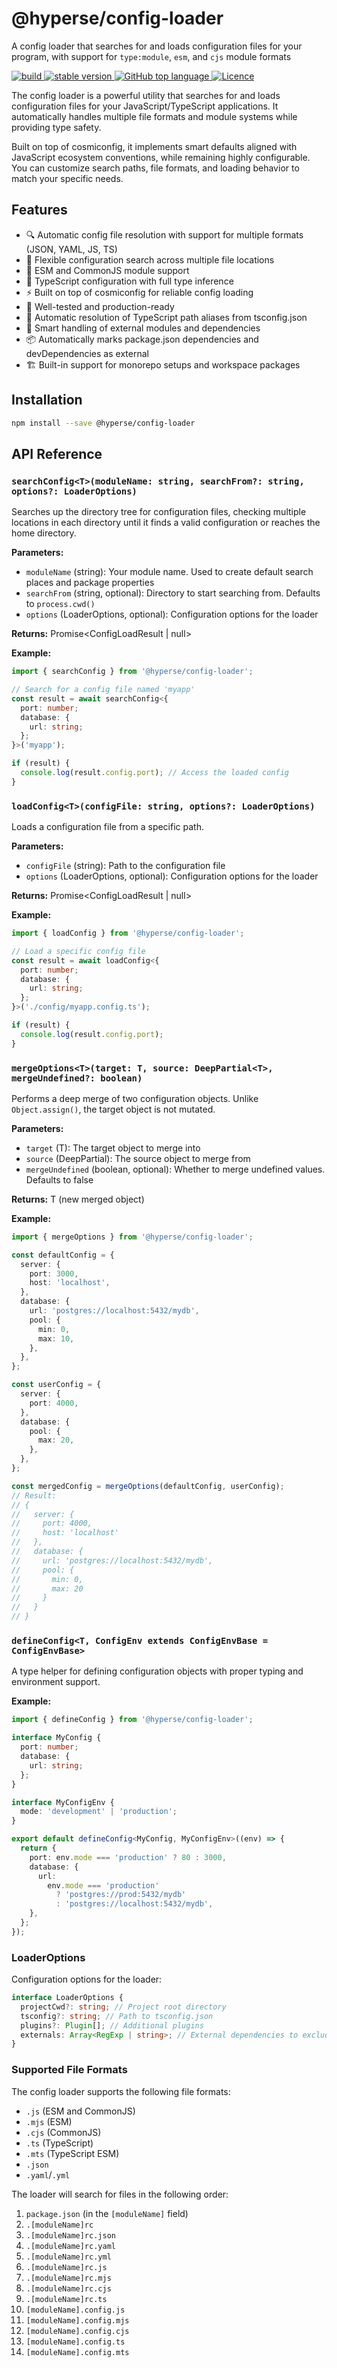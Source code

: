 # @hyperse/config-loader

A config loader that searches for and loads configuration files for your program, with support for `type:module`, `esm`, and `cjs` module formats

<p align="left">
  <a aria-label="Build" href="https://github.com/hyperse-io/config-loader/actions?query=workflow%3ACI">
    <img alt="build" src="https://img.shields.io/github/actions/workflow/status/hyperse-io/config-loader/ci-integrity.yml?branch=main&label=ci&logo=github&style=flat-quare&labelColor=000000" />
  </a>
  <a aria-label="stable version" href="https://www.npmjs.com/package/@hyperse/config-loader">
    <img alt="stable version" src="https://img.shields.io/npm/v/%40hyperse%2Fconfig-loader?branch=main&label=version&logo=npm&style=flat-quare&labelColor=000000" />
  </a>
  <a aria-label="Top language" href="https://github.com/hyperse-io/config-loader/search?l=typescript">
    <img alt="GitHub top language" src="https://img.shields.io/github/languages/top/hyperse-io/config-loader?style=flat-square&labelColor=000&color=blue">
  </a>
  <a aria-label="Licence" href="https://github.com/hyperse-io/config-loader/blob/main/LICENSE">
    <img alt="Licence" src="https://img.shields.io/github/license/hyperse-io/config-loader?style=flat-quare&labelColor=000000" />
  </a>
</p>

The config loader is a powerful utility that searches for and loads configuration files for your JavaScript/TypeScript applications. It automatically handles multiple file formats and module systems while providing type safety.

Built on top of cosmiconfig, it implements smart defaults aligned with JavaScript ecosystem conventions, while remaining highly configurable. You can customize search paths, file formats, and loading behavior to match your specific needs.

## Features

- 🔍 Automatic config file resolution with support for multiple formats (JSON, YAML, JS, TS)
- 🎯 Flexible configuration search across multiple file locations
- 🚀 ESM and CommonJS module support
- 🔧 TypeScript configuration with full type inference
- ⚡️ Built on top of cosmiconfig for reliable config loading
- 🧪 Well-tested and production-ready
- 🔄 Automatic resolution of TypeScript path aliases from tsconfig.json
- 🔗 Smart handling of external modules and dependencies
- 📦 Automatically marks package.json dependencies and devDependencies as external
- 🏗️ Built-in support for monorepo setups and workspace packages

## Installation

```bash
npm install --save @hyperse/config-loader
```

## API Reference

### `searchConfig<T>(moduleName: string, searchFrom?: string, options?: LoaderOptions)`

Searches up the directory tree for configuration files, checking multiple locations in each directory until it finds a valid configuration or reaches the home directory.

**Parameters:**

- `moduleName` (string): Your module name. Used to create default search places and package properties
- `searchFrom` (string, optional): Directory to start searching from. Defaults to `process.cwd()`
- `options` (LoaderOptions, optional): Configuration options for the loader

**Returns:** Promise<ConfigLoadResult<T> | null>

**Example:**

```typescript
import { searchConfig } from '@hyperse/config-loader';

// Search for a config file named 'myapp'
const result = await searchConfig<{
  port: number;
  database: {
    url: string;
  };
}>('myapp');

if (result) {
  console.log(result.config.port); // Access the loaded config
}
```

### `loadConfig<T>(configFile: string, options?: LoaderOptions)`

Loads a configuration file from a specific path.

**Parameters:**

- `configFile` (string): Path to the configuration file
- `options` (LoaderOptions, optional): Configuration options for the loader

**Returns:** Promise<ConfigLoadResult<T> | null>

**Example:**

```typescript
import { loadConfig } from '@hyperse/config-loader';

// Load a specific config file
const result = await loadConfig<{
  port: number;
  database: {
    url: string;
  };
}>('./config/myapp.config.ts');

if (result) {
  console.log(result.config.port);
}
```

### `mergeOptions<T>(target: T, source: DeepPartial<T>, mergeUndefined?: boolean)`

Performs a deep merge of two configuration objects. Unlike `Object.assign()`, the target object is not mutated.

**Parameters:**

- `target` (T): The target object to merge into
- `source` (DeepPartial<T>): The source object to merge from
- `mergeUndefined` (boolean, optional): Whether to merge undefined values. Defaults to false

**Returns:** T (new merged object)

**Example:**

```typescript
import { mergeOptions } from '@hyperse/config-loader';

const defaultConfig = {
  server: {
    port: 3000,
    host: 'localhost',
  },
  database: {
    url: 'postgres://localhost:5432/mydb',
    pool: {
      min: 0,
      max: 10,
    },
  },
};

const userConfig = {
  server: {
    port: 4000,
  },
  database: {
    pool: {
      max: 20,
    },
  },
};

const mergedConfig = mergeOptions(defaultConfig, userConfig);
// Result:
// {
//   server: {
//     port: 4000,
//     host: 'localhost'
//   },
//   database: {
//     url: 'postgres://localhost:5432/mydb',
//     pool: {
//       min: 0,
//       max: 20
//     }
//   }
// }
```

### `defineConfig<T, ConfigEnv extends ConfigEnvBase = ConfigEnvBase>`

A type helper for defining configuration objects with proper typing and environment support.

**Example:**

```typescript
import { defineConfig } from '@hyperse/config-loader';

interface MyConfig {
  port: number;
  database: {
    url: string;
  };
}

interface MyConfigEnv {
  mode: 'development' | 'production';
}

export default defineConfig<MyConfig, MyConfigEnv>((env) => {
  return {
    port: env.mode === 'production' ? 80 : 3000,
    database: {
      url:
        env.mode === 'production'
          ? 'postgres://prod:5432/mydb'
          : 'postgres://localhost:5432/mydb',
    },
  };
});
```

### LoaderOptions

Configuration options for the loader:

```typescript
interface LoaderOptions {
  projectCwd?: string; // Project root directory
  tsconfig?: string; // Path to tsconfig.json
  plugins?: Plugin[]; // Additional plugins
  externals: Array<RegExp | string>; // External dependencies to exclude
}
```

### Supported File Formats

The config loader supports the following file formats:

- `.js` (ESM and CommonJS)
- `.mjs` (ESM)
- `.cjs` (CommonJS)
- `.ts` (TypeScript)
- `.mts` (TypeScript ESM)
- `.json`
- `.yaml`/`.yml`

The loader will search for files in the following order:

1. `package.json` (in the `[moduleName]` field)
2. `.[moduleName]rc`
3. `.[moduleName]rc.json`
4. `.[moduleName]rc.yaml`
5. `.[moduleName]rc.yml`
6. `.[moduleName]rc.js`
7. `.[moduleName]rc.mjs`
8. `.[moduleName]rc.cjs`
9. `.[moduleName]rc.ts`
10. `[moduleName].config.js`
11. `[moduleName].config.mjs`
12. `[moduleName].config.cjs`
13. `[moduleName].config.ts`
14. `[moduleName].config.mts`
